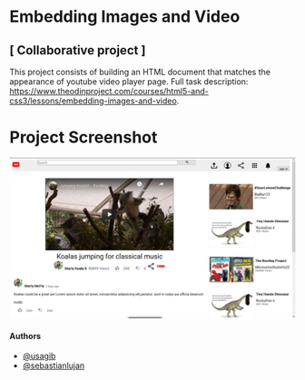 # Embedding Images and Video


## [ Collaborative project ]

This project consists of building an HTML document that matches the appearance of youtube video player page.
Full task description: https://www.theodinproject.com/courses/html5-and-css3/lessons/embedding-images-and-video.

# Project Screenshot
![alt text][screens]

[screens]: img/screenshot.png "We did it again! 🚀"

#### Authors 
* [ @usagib ](https://github.com/Usagib)
* [ @sebastianlujan ](https://github.com/sebastianlujan)
